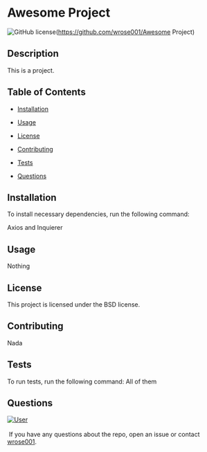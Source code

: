 # Awesome Project
![GitHub license](https://img.shields.io/badge/license-GPL%203.0-blue.svg)(https://github.com/wrose001/Awesome Project)

## Description
This is a project.
## Table of Contents 
* [Installation](#installation)
  ​
* [Usage](#usage)

* [License](#license)

* [Contributing](#contributing)

* [Tests](#tests)
 ​
* [Questions](#questions)
    ​
## Installation
To install necessary dependencies, run the following command:

Axios and Inquierer
    ​
## Usage
Nothing
    ​
## License ​
This project is licensed under the BSD license.
      
## Contributing
Nada
    ​
## Tests
To run tests, run the following command:
All of them


## Questions

[![User](https://avatars0.githubusercontent.com/u/55845463?v=4)](https://avatars0.githubusercontent.com/u/55845463?v=4)
<br><br>    ​
If you have any questions about the repo, open an issue or contact [wrose001](https://api.github.com/users/undefined).
    
    